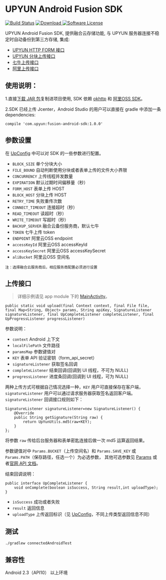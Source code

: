 # UPYUN Android Fusion SDK

[![Build Status](https://travis-ci.org/upyun/android-fusion-sdk.svg?branch=master)](https://travis-ci.org/upyun/android-fusion-sdk)
[ ![Download](https://api.bintray.com/packages/upyun/maven/fusion-android-sdk/images/download.svg) ](https://bintray.com/upyun/maven/fusion-android-sdk/_latestVersion)
[![Software License](https://img.shields.io/badge/license-MIT-brightgreen.svg)](License.md)

UPYUN Android Fusion SDK, 提供融合云存储功能, 与 UPYUN 服务器连接不稳定时自动备份到第三方存储, 集成:
- [UPYUN HTTP FORM 接口](http://docs.upyun.com/api/form_api/)
- [UPYUN 分块上传接口](http://docs.upyun.com/api/multipart_upload/)
- [七牛上传接口](http://developer.qiniu.com/docs/v6/api/overview/up/upload-models/)
- [阿里上传接口](https://help.aliyun.com/document_detail/oss/sdk/android-sdk/upload-object.html?spm=5176.docoss/sdk/android-sdk/preface.6.281.7RIWDc)

## 使用说明：

1.直接[下载 JAR 包](http://jcenter.bintray.com/com/upyun/fusion-android-sdk/1.0.0/)复制进项目使用, SDK 依赖 [okhttp](http://square.github.io/okhttp/) 和 [阿里OSS SDK](https://help.aliyun.com/document_detail/oss/sdk/android-sdk/preface.html?spm=5176.docoss/sdk/android-sdk/upload-object.6.276.j9dUjt)。

2.SDK 已经上传 Jcenter，Android Studio 的用户可以直接在 gradle 中添加一条 dependencies:

```
compile 'com.upyun:fusion-android-sdk:1.0.0'
```
## 参数设置

在 [UpConfig](https://github.com/upyun/android-fusion-sdk/blob/master/fusion-android-sdk/src/main/java/com/upyun/library/common/UpConfig.java) 中可以对 SDK 的一些参数进行配置。

* `BLOCK_SIZE` 单个分块大小
* `FILE_BOUND` 自动判断使用分块或者表单上传的文件大小界限
* `CONCURRENCY` 上传线程并发数量
* `EXPIRATION` 默认过期时间偏移量（秒）
* `FORM_HOST` 表单上传 HOST
* `BLOCK_HOST` 分块上传 HOST
* `RETRY_TIME` 失败重传次数
* `CONNECT_TIMEOUT` 连接超时（秒）
* `READ_TIMEOUT` 读超时（秒）
* `WRITE_TIMEOUT` 写超时（秒）
* `BACKUP_SERVER` 融合云备份服务商，默认七牛
* `TOKEN` 七牛上传 token
* `ENDPOINT` 阿里云OSS endpoint
* `accessKeyId` 阿里云OSS accessKeyId
* `accessKeySecret` 阿里云OSS accessKeySecret
* `aliBucket` 阿里云OSS 空间名

`注：选择融合云服务商后，相应服务商配置必须进行设置`


## 上传接口

> 详细示例请见 app module 下的 [MainActivity](https://github.com/upyun/android-fusion-sdk/blob/master/app/src/main/java/com/upyun/fusionyun/MainActivity.java)。


```
public static void upload(final Context context, final File file, final Map<String, Object> params, String apiKey, SignatureListener signatureListener, final UpCompleteListener completeListener, final UpProgressListener progressListener)
```
参数说明：

* `context` Android 上下文
* `localFilePath` 文件路径
* `paramsMap` 参数键值对
* `KEY` 表单 API 验证密钥（form_api_secret）
* `signatureListener` 获取签名回调
* `completeListener` 结束回调(回调到 UI 线程，不可为 NULL)
* `progressListener` 进度条回调(回调到 UI 线程，可为 NULL)


两种上传方式可根据自己情况选择一种，`KEY` 用户可直接保存在客户端，`signatureListener` 用户可以通过请求服务器获取签名返回客户端。`signatureListener` 回调接口规则如下：

```
SignatureListener signatureListener=new SignatureListener() {
    @Override
    public String getSignature(String raw) {
        return UpYunUtils.md5(raw+KEY);
    }
};
```
将参数 `raw` 传给后台服务器和表单密匙连接后做一次 md5 运算返回结果。

参数键值对中 `Params.BUCKET`（上传空间名）和 `Params.SAVE_KEY` 或 `Params.PATH`（保存路径，任选一个）为必选参数，
其他可选参数见 [Params](https://github.com/upyun/android-fusion-sdk/blob/master/fusion-android-sdk/src/main/java/com/upyun/library/common/Params.java) 或者[官网 API 文档](http://docs.upyun.com/api/form_api/)。

结束回调说明：

```
public interface UpCompleteListener {
    void onComplete(boolean isSuccess, String result,int uploadType);
}
```
* `isSuccess` 成功或者失败
* `result` 返回信息
* `uploadType` 上传返回标识（见 [UpConfig](https://github.com/upyun/android-fusion-sdk/blob/master/fusion-android-sdk/src/main/java/com/upyun/library/common/UpConfig.java)，不同上传类型返回信息不同）


## 测试

```
./gradlew connectedAndroidTest
```
 

## 兼容性

Android 2.3（API10） 以上环境
